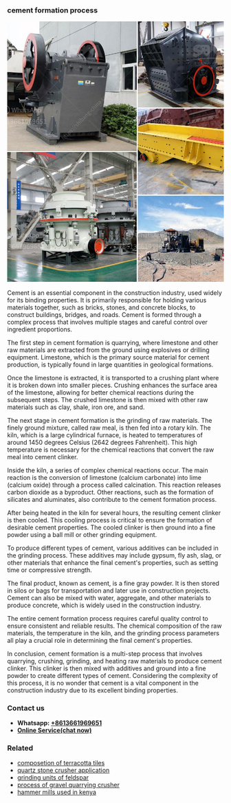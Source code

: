 <h3>cement formation process</h3><img src='1706755516.jpg' alt=''><p>Cement is an essential component in the construction industry, used widely for its binding properties. It is primarily responsible for holding various materials together, such as bricks, stones, and concrete blocks, to construct buildings, bridges, and roads. Cement is formed through a complex process that involves multiple stages and careful control over ingredient proportions.</p><p>The first step in cement formation is quarrying, where limestone and other raw materials are extracted from the ground using explosives or drilling equipment. Limestone, which is the primary source material for cement production, is typically found in large quantities in geological formations.</p><p>Once the limestone is extracted, it is transported to a crushing plant where it is broken down into smaller pieces. Crushing enhances the surface area of the limestone, allowing for better chemical reactions during the subsequent steps. The crushed limestone is then mixed with other raw materials such as clay, shale, iron ore, and sand.</p><p>The next stage in cement formation is the grinding of raw materials. The finely ground mixture, called raw meal, is then fed into a rotary kiln. The kiln, which is a large cylindrical furnace, is heated to temperatures of around 1450 degrees Celsius (2642 degrees Fahrenheit). This high temperature is necessary for the chemical reactions that convert the raw meal into cement clinker.</p><p>Inside the kiln, a series of complex chemical reactions occur. The main reaction is the conversion of limestone (calcium carbonate) into lime (calcium oxide) through a process called calcination. This reaction releases carbon dioxide as a byproduct. Other reactions, such as the formation of silicates and aluminates, also contribute to the cement formation process.</p><p>After being heated in the kiln for several hours, the resulting cement clinker is then cooled. This cooling process is critical to ensure the formation of desirable cement properties. The cooled clinker is then ground into a fine powder using a ball mill or other grinding equipment.</p><p>To produce different types of cement, various additives can be included in the grinding process. These additives may include gypsum, fly ash, slag, or other materials that enhance the final cement's properties, such as setting time or compressive strength.</p><p>The final product, known as cement, is a fine gray powder. It is then stored in silos or bags for transportation and later use in construction projects. Cement can also be mixed with water, aggregate, and other materials to produce concrete, which is widely used in the construction industry.</p><p>The entire cement formation process requires careful quality control to ensure consistent and reliable results. The chemical composition of the raw materials, the temperature in the kiln, and the grinding process parameters all play a crucial role in determining the final cement's properties.</p><p>In conclusion, cement formation is a multi-step process that involves quarrying, crushing, grinding, and heating raw materials to produce cement clinker. This clinker is then mixed with additives and ground into a fine powder to create different types of cement. Considering the complexity of this process, it is no wonder that cement is a vital component in the construction industry due to its excellent binding properties.</p><h3>Contact us</h3><ul><li><strong>Whatsapp:&nbsp;<a href="https://wa.me/8613661969651">+8613661969651</a></strong></li><li><a href="https://swt.shibang-china.com/?git&amp;zhl&amp;cement formation process"><strong>Online Service(chat now)</strong></a></li></ul><h3>Related</h3><ul><li><a href='composetion of terracotta tiles.md'>composetion of terracotta tiles</a></li><li><a href='quartz stone crusher application.md'>quartz stone crusher application</a></li><li><a href='grinding units of feldspar.md'>grinding units of feldspar</a></li><li><a href='process of gravel quarrying crusher.md'>process of gravel quarrying crusher</a></li><li><a href='hammer mills used in kenya.md'>hammer mills used in kenya</a></li></ul>